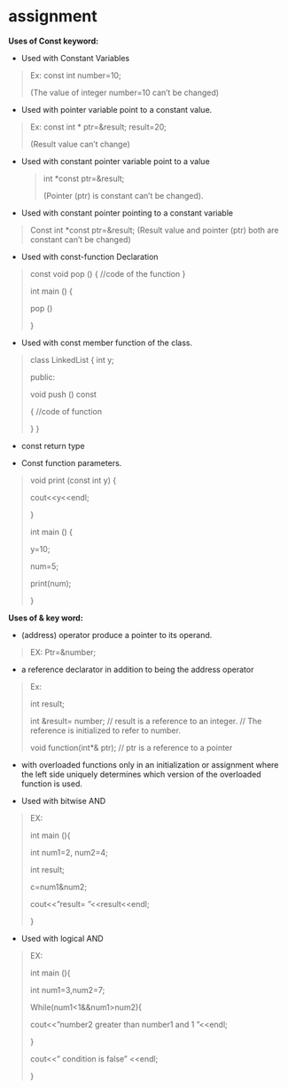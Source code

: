 # assignment
**Uses of Const keyword:**

* Used with Constant Variables
>Ex:
const int number=10;
>
>(The value of integer number=10 can’t be changed)

* Used with pointer variable point to a constant value.
>Ex:
>const int * ptr=&result;
       result=20;
> 
>(Result value can’t change)

* Used with constant pointer variable point to a value
    >int *const ptr=&result;
    >
   > (Pointer (ptr) is constant can’t be changed).


* Used with constant pointer pointing to a constant variable
>Const int *const ptr=&result;
(Result value and pointer (ptr) both are constant can’t be changed)

* Used with const-function Declaration
>const void pop () {
 //code of the function
  }
> 
>int main () {
> 
>pop ()
> 
 >}
>

* Used with const member function of the class.
>class LinkedList {
>int y;
> 
> public:
> 
>void push () const
> 
>{
//code of function
> 
>}
}

*  const return type

* Const function parameters.
>void print (const int y) {
> 
>cout<<y<<endl;
> 
>}
> 
>int main () {
> 
>y=10;
> 
>num=5;
> 
>print(num);
> 
>}

**Uses of & key word:**
*	(address) operator produce a pointer to its operand.
>EX:  Ptr=&number;
* a reference declarator in addition to being the address operator
>Ex:
> 
 >int result;
> 
>int &result= number; // result is a reference to an integer. // The reference is initialized to refer to number. 
 >
>void function(int*& ptr); // ptr is a reference to a pointer

* with overloaded functions only in an initialization or assignment where the left side uniquely determines which version of the overloaded function is used.

* Used with bitwise AND
>EX:
>
>int main (){
> 
>int num1=2, num2=4;
> 
>int result;
> 
>c=num1&num2;
> 
>cout<<”result= ”<<result<<endl;
> 
>}
* Used with logical AND
> EX:
> 
>int main (){
> 
>int num1=3,num2=7;
> 
>While(num1<1&&num1>num2){
> 
>cout<<”number2  greater than number1 and 1 ”<<endl;
> 
>}
> 
>cout<<” condition is false” <<endl;
> 
>}
